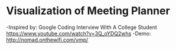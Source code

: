 # Visualization of Meeting Planner

-Inspired by: Google Coding Interview With A College Student https://www.youtube.com/watch?v=3Q_oYDQ2whs
-Demo: http://nomad.onthewifi.com/vmp/
